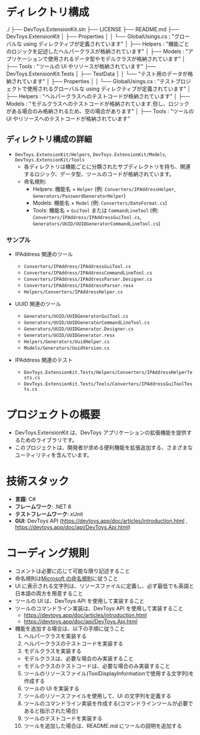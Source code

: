 # ディレクトリ構成

./
├── DevToys.ExtensionKit.sln
├── LICENSE
├── README.md
├── DevToys.ExtensionKit
│ ├── Properties
│ │ └── GlobalUsings.cs : "グローバルな using ディレクティブが定義されています"
│ ├── Helpers : "機能ごとのロジックを記述したヘルパークラスが格納されています"
│ ├── Models : "アプリケーションで使用されるデータ型やモデルクラスが格納されています"
│ ├── Tools : "ツールの UI やリソースが格納されています"
├── DevToys.ExtensionKit.Tests
│ ├── TestData
│ │ └── "テスト用のデータが格納されています"
│ ├── Properties
│ │ └── GlobalUsings.cs : "テストプロジェクトで使用されるグローバルな using ディレクティブが定義されています"
│ ├── Helpers : "ヘルパークラスへのテストコードが格納されています"
│ ├── Models : "モデルクラスへのテストコードが格納されています.但し、ロジックがある場合のみ格納されるため、空の場合があります"
│ ├── Tools : "ツールの UI やリソースへのテストコードが格納されています"

## ディレクトリ構成の詳細

- `DevToys.ExtensionKit/Helpers`, `DevToys.ExtensionKit/Models`, `DevToys.ExtensionKit/Tools`
  - 各ディレクトリは機能ごとに分類されたサブディレクトリを持ち、関連するロジック、データ型、ツールのコードが格納されています。
  - 命名規則:
    - Helpers: 機能名 + `Helper` (例: `Converters/IPAddressHelper`, `Generators/PasswordGeneratorHelper`)
    - Models: 機能名 + `Model` (例: `Converters/DateFormat.cs`)
    - Tools: 機能名 + `GuiTool` または `CommandLineTool` (例: `Converters/IPAddress/IPAddressGuiTool.cs`, `Generators/UUID/UUIDGeneratorCommandLineTool.cs`)

### サンプル

- IPAddress 関連のツール

  - `Converters/IPAddress/IPAddressGuiTool.cs`
  - `Converters/IPAddress/IPAddressCommandLineTool.cs`
  - `Converters/IPAddress/IPAddressParser.Designer.cs`
  - `Converters/IPAddress/IPAddressParser.resx`
  - `Helpers/Converters/IPAddressHelper.cs`

- UUID 関連のツール

  - `Generators/UUID/UUIDGeneratorGuiTool.cs`
  - `Generators/UUID/UUIDGeneratorCommandLineTool.cs`
  - `Generators/UUID/UUIDGenerator.Designer.cs`
  - `Generators/UUID/UUIDGenerator.resx`
  - `Helpers/Generators/UuidHelper.cs`
  - `Models/Generators/UuidVersion.cs`

- IPAddress 関連のテスト

  - `DevToys.ExtensionKit.Tests/Helpers/Converters/IPAddressHelperTests.cs`
  - `DevToys.ExtensionKit.Tests/Tools/Converters/IPAddressGuiToolTests.cs`

# プロジェクトの概要

- DevToys.ExtensionKit は、DevToys アプリケーションの拡張機能を提供するためのライブラリです。
- このプロジェクトは、開発者が求める便利機能を拡張追加する、さまざまなユーティリティを含んでいます。

# 技術スタック

- **言語**: C#
- **フレームワーク**: .NET 8
- **テストフレームワーク**: xUnit
- **GUI**: DevToys API (https://devtoys.app/doc/articles/introduction.html , https://devtoys.app/doc/api/DevToys.Api.html)

# コーディング規則

- コメントは必要に応じて可能な限り記述すること
- 命名規則は[Microsoft の命名規則](https://learn.microsoft.com/ja-jp/dotnet/csharp/fundamentals/coding-style/coding-conventions)に従うこと
- UI に表示される文字列は、リソースファイルに定義し、必ず最低でも英語と日本語の両方を用意すること
- ツールの UI は、DevToys API を使用して実装すること
- ツールのコマンドライン実装は、DevToys API を使用して実装すること
  - https://devtoys.app/doc/articles/introduction.html
  - https://devtoys.app/doc/api/DevToys.Api.html
- 機能を追加する場合は、以下の手順に従うこと
  1. ヘルパークラスを実装する
  2. ヘルパークラスのテストコードを実装する
  3. モデルクラスを実装する
    - モデルクラスは、必要な場合のみ実装すること
    - モデルクラスのテストコードは、必要な場合のみ実装すること
  5. ツールのリソースファイル(ToolDisplayInformationで使用する文字列)を作成する
  6. ツールの UI を実装する
  7. ツールのリソースファイルを使用して、UI の文字列を定義する
  8. ツールのコマンドライン実装を作成する(コマンドラインツールが必要であると指示された場合)
  9. ツールのテストコードを実装する
  10. ツールを追加した場合は、README.md にツールの説明を追加する